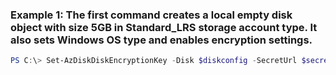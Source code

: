 ### Example 1: The first command creates a local empty disk object with size 5GB in Standard_LRS storage account type.  It also sets Windows OS type and enables encryption settings.
```powershell
PS C:\> Set-AzDiskDiskEncryptionKey -Disk $diskconfig -SecretUrl $secretUrl -SourceVaultId $secretId
```

